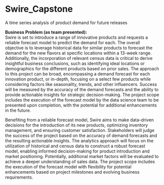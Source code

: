 # Swire_Capstone
A time series analysis of product demand for future releases

**Business Problem (as team presented):**  
Swire is set to introduce a range of innovative products and requests a reliable forecast model to predict the demand for each. The overall objective is to leverage historical data for similar products to forecast the demand for the new flavors at specific locations within a 13-week range. Additionally, the incorporation of relevant census data is critical to derive insightful business conclusions, such as identifying ideal locations or demographics for the different products based on prior sales. The approach to this project can be broad, encompassing a demand forecast for each innovation product, or in-depth, focusing on a select few products while considering factors like seasonality, trends, and other influencers. Success will be measured by the accuracy of the demand forecasts and the ability to provide actionable insights for strategic decision-making. The project scope includes the execution of the forecast model by the data science team to be presented upon completion, with the potential for additional enhancements in the future.

Benefiting from a reliable forecast model, Swire aims to make data-driven decisions for the introduction of its new products, optimizing inventory management, and ensuring customer satisfaction. Stakeholders will judge the success of the project based on the accuracy of demand forecasts and the resulting actionable insights. The analytics approach will focus on the utilization of historical and census data to construct a robust forecast model, enabling informed decision-making for product introduction and market positioning. Potentially, additional market factors will be evaluated to achieve a deeper understanding of sales data. The project scope includes the execution of the forecast model with flexibility for potential enhancements based on project milestones and evolving business requirements.

